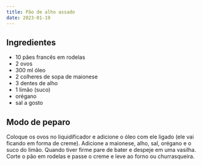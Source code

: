 ```yaml
---
title: Pão de alho assado
date: 2023-01-19
---
```


## Ingredientes
- 10 pães francês em rodelas
- 2 ovos
- 300 ml óleo
- 2 colheres de sopa de maionese
- 3 dentes de alho
- 1 limão (suco)
- orégano
- sal a gosto

## Modo de peparo
Coloque os ovos no liquidificador e adicione o óleo com ele ligado (ele vai ficando em forma de creme).
Adicione a maionese, alho, sal, orégano e o suco do limão.
Quando tiver firme pare de bater e despeje em uma vasilha.
Corte o pão em rodelas e passe o creme e leve ao forno ou churrasqueira.